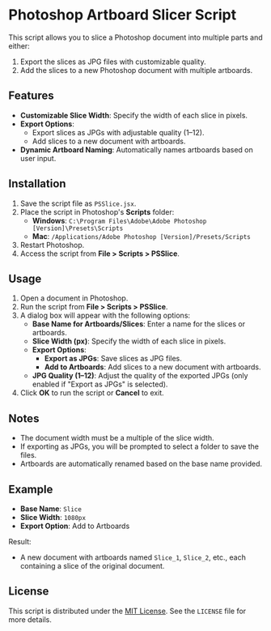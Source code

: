 # Photoshop Artboard Slicer Script

This script allows you to slice a Photoshop document into multiple parts and either:
1. Export the slices as JPG files with customizable quality.
2. Add the slices to a new Photoshop document with multiple artboards.

## Features
- **Customizable Slice Width**: Specify the width of each slice in pixels.
- **Export Options**:
  - Export slices as JPGs with adjustable quality (1–12).
  - Add slices to a new document with artboards.
- **Dynamic Artboard Naming**: Automatically names artboards based on user input.

## Installation
1. Save the script file as `PSSlice.jsx`.
2. Place the script in Photoshop's **Scripts** folder:
   - **Windows**: `C:\Program Files\Adobe\Adobe Photoshop [Version]\Presets\Scripts`
   - **Mac**: `/Applications/Adobe Photoshop [Version]/Presets/Scripts`
3. Restart Photoshop.
4. Access the script from **File > Scripts > PSSlice**.

## Usage
1. Open a document in Photoshop.
2. Run the script from **File > Scripts > PSSlice**.
3. A dialog box will appear with the following options:
   - **Base Name for Artboards/Slices**: Enter a name for the slices or artboards.
   - **Slice Width (px)**: Specify the width of each slice in pixels.
   - **Export Options**:
     - **Export as JPGs**: Save slices as JPG files.
     - **Add to Artboards**: Add slices to a new document with artboards.
   - **JPG Quality (1–12)**: Adjust the quality of the exported JPGs (only enabled if "Export as JPGs" is selected).
4. Click **OK** to run the script or **Cancel** to exit.

## Notes
- The document width must be a multiple of the slice width.
- If exporting as JPGs, you will be prompted to select a folder to save the files.
- Artboards are automatically renamed based on the base name provided.

## Example
- **Base Name**: `Slice`
- **Slice Width**: `1080px`
- **Export Option**: Add to Artboards

Result:
- A new document with artboards named `Slice_1`, `Slice_2`, etc., each containing a slice of the original document.

## License
This script is distributed under the [MIT License](LICENSE). See the `LICENSE` file for more details.